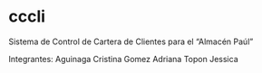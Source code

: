 # cccli
Sistema de Control de Cartera de Clientes para el “Almacén Paúl”

Integrantes:
Aguinaga Cristina
Gomez Adriana
Topon Jessica
